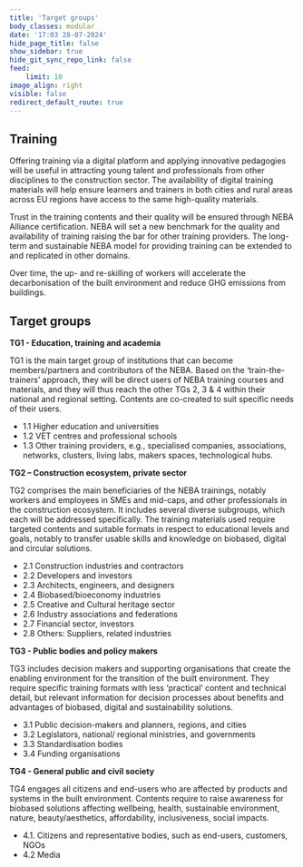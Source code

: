 ```yaml
---
title: 'Target groups'
body_classes: modular
date: '17:03 28-07-2024'
hide_page_title: false
show_sidebar: true
hide_git_sync_repo_link: false
feed:
    limit: 10
image_align: right
visible: false
redirect_default_route: true
---
```


## Training
Offering training via a digital platform and applying innovative pedagogies will be useful in attracting young talent and professionals from other disciplines to the construction sector. The availability of digital training materials will help ensure learners and trainers in both cities and rural areas across EU regions have access to the same high-quality materials.

Trust in the training contents and their quality will be ensured through NEBA Alliance certification. NEBA will set a new benchmark for the quality and availability of training raising the bar for other training providers. The long-term and sustainable NEBA model for providing training can be extended to and replicated in other domains.

Over time, the up- and re-skilling of workers will accelerate the decarbonisation of the built environment and reduce GHG emissions from buildings.


## Target groups
**TG1 - Education, training and academia**

TG1 is the main target group of institutions that can become members/partners and contributors of the NEBA. Based on the ‘train-the-trainers’ approach, they will be direct users of NEBA training courses and materials, and they will thus reach the other TGs 2, 3 & 4 within their national and regional setting. Contents are co-created to suit specific needs of their users.

* 1.1 Higher education and universities
* 1.2 VET centres and professional schools
* 1.3 Other training providers, e.g., specialised companies, associations, networks, clusters, living labs, makers spaces, technological hubs.

**TG2 – Construction ecosystem, private sector**

TG2 comprises the main beneficiaries of the NEBA trainings, notably workers and employees in SMEs and mid-caps, and other professionals in the construction ecosystem. It includes several diverse subgroups, which each will be addressed specifically. The training materials used require targeted contents and suitable formats in respect to educational levels and goals, notably to transfer usable skills and knowledge on biobased, digital and circular solutions.

* 2.1 Construction industries and contractors
* 2.2 Developers and investors
* 2.3 Architects, engineers, and designers
* 2.4 Biobased/bioeconomy industries
* 2.5 Creative and Cultural heritage sector
* 2.6 Industry associations and federations
* 2.7 Financial sector, investors
* 2.8 Others: Suppliers, related industries

**TG3 - Public bodies and policy makers**

TG3 includes decision makers and supporting organisations that create the enabling environment for the transition of the built environment. They require specific training formats with less ‘practical’ content and technical detail, but relevant information for decision processes about benefits and advantages of biobased, digital and sustainability solutions.

* 3.1 Public decision-makers and planners, regions, and cities
* 3.2 Legislators, national/ regional ministries, and governments
* 3.3 Standardisation bodies
* 3.4 Funding organisations

**TG4 - General public and civil society**

TG4 engages all citizens and end-users who are affected by products and systems in the built environment. Contents require to raise awareness for biobased solutions affecting wellbeing, health, sustainable environment, nature, beauty/aesthetics, affordability, inclusiveness, social impacts.

* 4.1. Citizens and representative bodies, such as end-users, customers, NGOs
* 4.2 Media